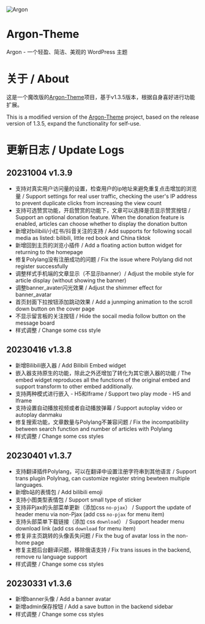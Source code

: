![Argon](https://cdn.jsdelivr.net/gh/solstice23/cdn@master/argon_new_animate.svg)

# Argon-Theme
Argon - 一个轻盈、简洁、美观的 WordPress 主题

# 关于 / About
这是一个魔改版的[Argon-Theme](https://github.com/solstice23/argon-theme/)项目，基于v1.3.5版本，根据自身喜好进行功能扩展。

This is a modified version of the [Argon-Theme](https://github.com/solstice23/argon-theme/) project, based on the release version of 1.3.5, expand the functionality for self-use.

# 更新日志 / Update Logs

## 20231004 v1.3.9
+ 支持对真实用户访问量的设置，检查用户的ip地址来避免重复点击增加的浏览量 / Support settings for real user traffic, checking the user's IP address to prevent duplicate clicks from increasing the view count
+ 支持可选赞赏功能，开启赞赏的功能下，文章可以选择是否显示赞赏按钮 / Support an optional donation feature. When the donation feature is enabled, articles can choose whether to display the donation button
+ 新增对bilibili/小红书/抖音关注的支持 / Add supports for following socail media as listed: bilibili, little red book and China tiktok
+ 新增回到主页的浏览小插件 / Add a floating action button widget for returning to the homepage
+ 修复Polylang没有注册成功的问题 / Fix the issue where Polylang did not register successfully
+ 调整样式手机端的文章显示（不显示banner）/ Adjust the mobile style for article display (without showing the banner)
+ 调整banner_avater闪光效果 / Adjust the shimmer effect for banner_avatar
+ 首页封面下拉按钮添加跳动效果 / Add a junmping animation to the scroll down button on the cover page
+ 不显示留言板的关注按钮 / Hide the socail media follow button on the message board
+ 样式调整 / Change some css style

## 20230416 v1.3.8
+ 新增Bilibili嵌入器 / Add Bilibili Embed widget
+ 嵌入器支持原生的功能，除此之外还增加了转化为其它嵌入器的功能 / The embed widget reproduces all the functions of the original embed and support transform to other embed additionally.
+ 支持两种模式进行嵌入 - H5和Iframe / Support two play mode - H5 and Iframe
+ 支持设置自动播放视频或者自动播放弹幕 / Support autoplay video or autoplay danmaku
+ 修复搜索功能，文章数量与Polylang不兼容问题 / Fix the incompatibility between search function and number of articles with Polylang
+ 样式调整 / Change some css styles

## 20230401 v1.3.7
+ 支持翻译插件Polylang，可以在翻译中设置注册字符串到其他语言 / Support trans plugin Polylnag, can customize register string bewteen multiple languages.
+ 新增b站的表情包 / Add bilibili emoji
+ 支持小图类型表情包 / Support small type of sticker
+ 支持非Pjax的头部菜单更新（添加css `no-pjax`） / Support the update of header menu via non-Pjax (add css `no-pjax` for menu item)
+ 支持头部菜单下载链接（添加 css `download`） / Support header menu download link (add css `download` for menu item)
+ 修复非主页跳转的头像丢失问题 / Fix the bug of avatar loss in the non-home page
+ 修复主题后台翻译问题，移除俄语支持 / Fix trans issues in the backend, remove ru language support
+ 样式调整 / Change some css styles

## 20230331 v1.3.6
+ 新增banner头像 / Add a banner avatar
+ 新增admin保存按钮 / Add a save button in the backend sidebar
+ 样式调整 / Change some css styles
